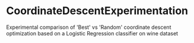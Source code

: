 # CoordinateDescentExperimentation


Experimental comparison of 'Best' vs 'Random' coordinate descent optimization based on a Logistic Regression classifier on wine dataset
